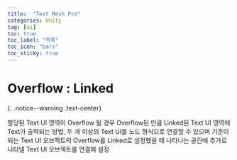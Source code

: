 ```yaml
---
title:  "Text Mesh Pro"
categories: Unity
tag: [ui]
toc: true
toc_label: "목록"
toc_icon: "bars"
toc_sticky: true
---
```


# Overflow : Linked
{: .notice--warning .text-center}

할당된 Text UI 영역이 Overflow 될 경우 Overflow된 만큼 Linked된 Text UI 영역에 Text가 출력되는 방법, 두 개 이상의 Text UI를 노드 형식으로 연결할 수 있으며 기준이 되는 Text UI 오브젝트의 Overflow를 Linked로 설정했을 때 나타나는 공간에 추가로 나타낼 Text UI 오브젝트를 연결해 설정
